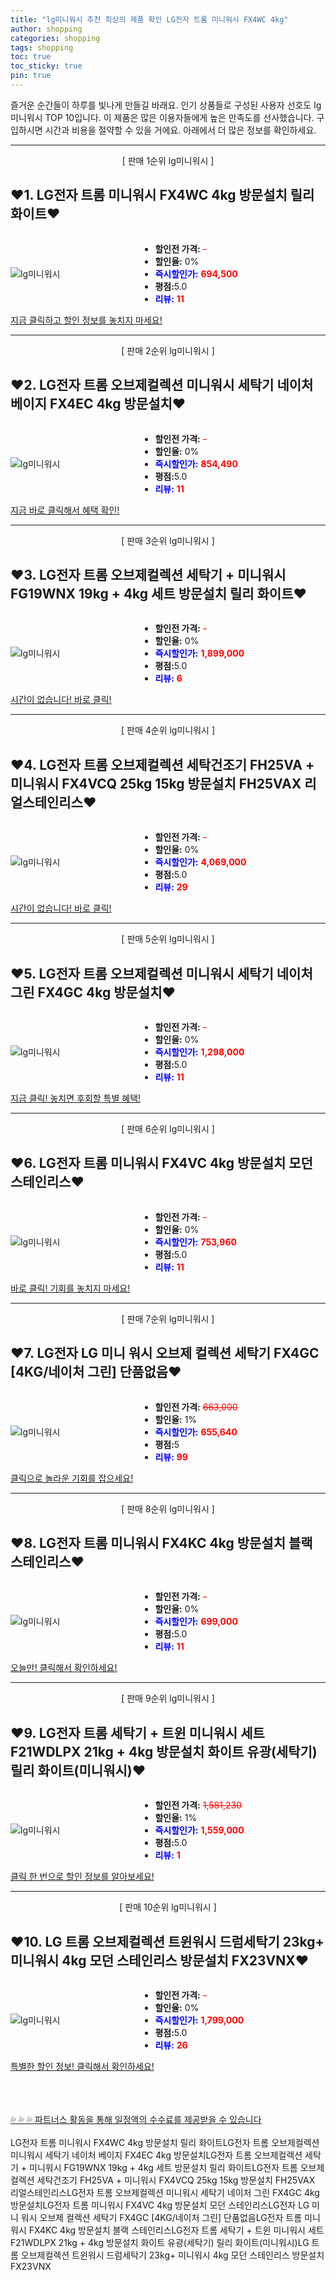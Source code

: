 ```yaml
---
title: "lg미니워시 추천 최상의 제품 확인 LG전자 트롬 미니워시 FX4WC 4kg"
author: shopping
categories: shopping
tags: shopping
toc: true
toc_sticky: true
pin: true
---
```

즐거운 순간들이 하루를 빛나게 만들길 바래요. 인기 상품들로 구성된 사용자 선호도 lg미니워시 TOP 10입니다. 이 제품은 많은 이용자들에게 높은 만족도를 선사했습니다. 구입하시면 시간과 비용을 절약할 수 있을 거에요. 아래에서 더 많은 정보를 확인하세요.

---
<p class="toplist" style="margin: 0 auto; display: block; width: fit-content;">[ 판매 1순위 lg미니워시 ]</p>

<h2><strong>❤️1. LG전자 트롬 미니워시 FX4WC 4kg 방문설치 릴리 화이트❤️</strong></h2>

<div style="display: flex; align-items: center;">
    <div style="flex: 0.4;">
        <img src="https://thumbnail6.coupangcdn.com/thumbnails/remote/230x230ex/image/vendor_inventory/e049/89f1d20943f5074cb0497702c215d19c1e76e938da016617611c26366a8c.jpg" alt="lg미니워시" style="max-width: 100%;">
    </div>
    <div style="flex: 0.6; margin-left: 10px;">
        <ul>
            <li><strong>할인전 가격:</strong> <del style="color: red;">-</del></li>
            <li><strong>할인율:</strong> 0%</li>
            <li><span style='color:blue'><strong>즉시할인가:</strong></span> <span style='color:red'><strong>694,500</strong></span></li>
            <li><strong>평점:</strong>5.0</li>
            <li><span style='color:blue'><strong>리뷰:</strong></span> <span style='color:red'><strong>11</strong></span></li>
        </ul>
    </div>
</div>
<div class="center">
    <a href="https://William4Davisa.github.io?lptag=AF9450613&subid=githubio&pageKey=7151402376&traceid=V0-153&itemId=17979936256&vendorItemId=87256088640" class="myButton">
        지금 클릭하고 할인 정보를 놓치지 마세요!
    </a>
</div>


---
<p class="toplist" style="margin: 0 auto; display: block; width: fit-content;">[ 판매 2순위 lg미니워시 ]</p>

<h2><strong>❤️2. LG전자 트롬 오브제컬렉션 미니워시 세탁기 네이처 베이지 FX4EC 4kg 방문설치❤️</strong></h2>

<div style="display: flex; align-items: center;">
    <div style="flex: 0.4;">
        <img src="https://thumbnail6.coupangcdn.com/thumbnails/remote/230x230ex/image/vendor_inventory/cda0/25b311252ee548fcf494dcdf2a3b09334bc221c3901d825792056d34f076.jpg" alt="lg미니워시" style="max-width: 100%;">
    </div>
    <div style="flex: 0.6; margin-left: 10px;">
        <ul>
            <li><strong>할인전 가격:</strong> <del style="color: red;">-</del></li>
            <li><strong>할인율:</strong> 0%</li>
            <li><span style='color:blue'><strong>즉시할인가:</strong></span> <span style='color:red'><strong>854,490</strong></span></li>
            <li><strong>평점:</strong>5.0</li>
            <li><span style='color:blue'><strong>리뷰:</strong></span> <span style='color:red'><strong>11</strong></span></li>
        </ul>
    </div>
</div>
<div class="center">
    <a href="https://William4Davisa.github.io?lptag=AF9450613&subid=githubio&pageKey=7151402376&traceid=V0-153&itemId=19737553302&vendorItemId=82890246033" class="myButton">
        지금 바로 클릭해서 혜택 확인!
    </a>
</div>


---
<p class="toplist" style="margin: 0 auto; display: block; width: fit-content;">[ 판매 3순위 lg미니워시 ]</p>

<h2><strong>❤️3. LG전자 트롬 오브제컬렉션 세탁기 + 미니워시 FG19WNX 19kg + 4kg 세트 방문설치 릴리 화이트❤️</strong></h2>

<div style="display: flex; align-items: center;">
    <div style="flex: 0.4;">
        <img src="https://thumbnail7.coupangcdn.com/thumbnails/remote/230x230ex/image/vendor_inventory/d043/dda704f4a1c9149561eaf8d4d588dc7c2048408d7fa1e9fbc354b57fe25a.jpg" alt="lg미니워시" style="max-width: 100%;">
    </div>
    <div style="flex: 0.6; margin-left: 10px;">
        <ul>
            <li><strong>할인전 가격:</strong> <del style="color: red;">-</del></li>
            <li><strong>할인율:</strong> 0%</li>
            <li><span style='color:blue'><strong>즉시할인가:</strong></span> <span style='color:red'><strong>1,899,000</strong></span></li>
            <li><strong>평점:</strong>5.0</li>
            <li><span style='color:blue'><strong>리뷰:</strong></span> <span style='color:red'><strong>6</strong></span></li>
        </ul>
    </div>
</div>
<div class="center">
    <a href="https://William4Davisa.github.io?lptag=AF9450613&subid=githubio&pageKey=7563447610&traceid=V0-153&itemId=19931246970&vendorItemId=88495768436" class="myButton">
        시간이 없습니다! 바로 클릭!
    </a>
</div>


---
<p class="toplist" style="margin: 0 auto; display: block; width: fit-content;">[ 판매 4순위 lg미니워시 ]</p>

<h2><strong>❤️4. LG전자 트롬 오브제컬렉션 세탁건조기 FH25VA + 미니워시 FX4VCQ 25kg 15kg 방문설치 FH25VAX 리얼스테인리스❤️</strong></h2>

<div style="display: flex; align-items: center;">
    <div style="flex: 0.4;">
        <img src="https://thumbnail7.coupangcdn.com/thumbnails/remote/230x230ex/image/vendor_inventory/d589/f002cb55921bebf6048d4818a72342ace32eba4ebb8608e5657bc12e7779.jpg" alt="lg미니워시" style="max-width: 100%;">
    </div>
    <div style="flex: 0.6; margin-left: 10px;">
        <ul>
            <li><strong>할인전 가격:</strong> <del style="color: red;">-</del></li>
            <li><strong>할인율:</strong> 0%</li>
            <li><span style='color:blue'><strong>즉시할인가:</strong></span> <span style='color:red'><strong>4,069,000</strong></span></li>
            <li><strong>평점:</strong>5.0</li>
            <li><span style='color:blue'><strong>리뷰:</strong></span> <span style='color:red'><strong>29</strong></span></li>
        </ul>
    </div>
</div>
<div class="center">
    <a href="https://William4Davisa.github.io?lptag=AF9450613&subid=githubio&pageKey=7951191171&traceid=V0-153&itemId=21946606258&vendorItemId=90045632146" class="myButton">
        시간이 없습니다! 바로 클릭!
    </a>
</div>


---
<p class="toplist" style="margin: 0 auto; display: block; width: fit-content;">[ 판매 5순위 lg미니워시 ]</p>

<h2><strong>❤️5. LG전자 트롬 오브제컬렉션 미니워시 세탁기 네이처 그린 FX4GC 4kg 방문설치❤️</strong></h2>

<div style="display: flex; align-items: center;">
    <div style="flex: 0.4;">
        <img src="https://thumbnail6.coupangcdn.com/thumbnails/remote/230x230ex/image/vendor_inventory/4949/68c522d1e165c1e9f929120ac3aeea37f3766db8d850209abe4fa229f7ed.jpg" alt="lg미니워시" style="max-width: 100%;">
    </div>
    <div style="flex: 0.6; margin-left: 10px;">
        <ul>
            <li><strong>할인전 가격:</strong> <del style="color: red;">-</del></li>
            <li><strong>할인율:</strong> 0%</li>
            <li><span style='color:blue'><strong>즉시할인가:</strong></span> <span style='color:red'><strong>1,298,000</strong></span></li>
            <li><strong>평점:</strong>5.0</li>
            <li><span style='color:blue'><strong>리뷰:</strong></span> <span style='color:red'><strong>11</strong></span></li>
        </ul>
    </div>
</div>
<div class="center">
    <a href="https://William4Davisa.github.io?lptag=AF9450613&subid=githubio&pageKey=7151402376&traceid=V0-153&itemId=19737553225&vendorItemId=81620197744" class="myButton">
        지금 클릭! 놓치면 후회할 특별 혜택!
    </a>
</div>


---
<p class="toplist" style="margin: 0 auto; display: block; width: fit-content;">[ 판매 6순위 lg미니워시 ]</p>

<h2><strong>❤️6. LG전자 트롬 미니워시 FX4VC 4kg 방문설치 모던 스테인리스❤️</strong></h2>

<div style="display: flex; align-items: center;">
    <div style="flex: 0.4;">
        <img src="https://thumbnail9.coupangcdn.com/thumbnails/remote/230x230ex/image/vendor_inventory/7ed4/d835b73a2fd90679e550bae3a7d899561bc21c2779fb3e3db0d66e3e4e44.jpg" alt="lg미니워시" style="max-width: 100%;">
    </div>
    <div style="flex: 0.6; margin-left: 10px;">
        <ul>
            <li><strong>할인전 가격:</strong> <del style="color: red;">-</del></li>
            <li><strong>할인율:</strong> 0%</li>
            <li><span style='color:blue'><strong>즉시할인가:</strong></span> <span style='color:red'><strong>753,960</strong></span></li>
            <li><strong>평점:</strong>5.0</li>
            <li><span style='color:blue'><strong>리뷰:</strong></span> <span style='color:red'><strong>11</strong></span></li>
        </ul>
    </div>
</div>
<div class="center">
    <a href="https://William4Davisa.github.io?lptag=AF9450613&subid=githubio&pageKey=7151402376&traceid=V0-153&itemId=17979937908&vendorItemId=82890244084" class="myButton">
        바로 클릭! 기회를 놓치지 마세요!
    </a>
</div>


---
<p class="toplist" style="margin: 0 auto; display: block; width: fit-content;">[ 판매 7순위 lg미니워시 ]</p>

<h2><strong>❤️7. LG전자 LG 미니 워시 오브제 컬렉션 세탁기 FX4GC [4KG/네이처 그린] 단품없음❤️</strong></h2>

<div style="display: flex; align-items: center;">
    <div style="flex: 0.4;">
        <img src="https://thumbnail10.coupangcdn.com/thumbnails/remote/230x230ex/image/vendor_inventory/f1fc/f37734a96c6b29308c6c7dfa005a4b7e9de0a9811941f6d3710d987beacb.jpg" alt="lg미니워시" style="max-width: 100%;">
    </div>
    <div style="flex: 0.6; margin-left: 10px;">
        <ul>
            <li><strong>할인전 가격:</strong> <del style="color: red;">663,000</del></li>
            <li><strong>할인율:</strong> 1%</li>
            <li><span style='color:blue'><strong>즉시할인가:</strong></span> <span style='color:red'><strong>655,640</strong></span></li>
            <li><strong>평점:</strong>5</li>
            <li><span style='color:blue'><strong>리뷰:</strong></span> <span style='color:red'><strong>99</strong></span></li>
        </ul>
    </div>
</div>
<div class="center">
    <a href="https://William4Davisa.github.io?lptag=AF9450613&subid=githubio&pageKey=8104153655&traceid=V0-153&itemId=22933277378&vendorItemId=89967630380" class="myButton">
        클릭으로 놀라운 기회를 잡으세요!
    </a>
</div>


---
<p class="toplist" style="margin: 0 auto; display: block; width: fit-content;">[ 판매 8순위 lg미니워시 ]</p>

<h2><strong>❤️8. LG전자 트롬 미니워시 FX4KC 4kg 방문설치 블랙 스테인리스❤️</strong></h2>

<div style="display: flex; align-items: center;">
    <div style="flex: 0.4;">
        <img src="https://thumbnail7.coupangcdn.com/thumbnails/remote/230x230ex/image/rs_quotation_api/uggzvkrv/15ab28a9c5f5411280658124ac410561.jpg" alt="lg미니워시" style="max-width: 100%;">
    </div>
    <div style="flex: 0.6; margin-left: 10px;">
        <ul>
            <li><strong>할인전 가격:</strong> <del style="color: red;">-</del></li>
            <li><strong>할인율:</strong> 0%</li>
            <li><span style='color:blue'><strong>즉시할인가:</strong></span> <span style='color:red'><strong>699,000</strong></span></li>
            <li><strong>평점:</strong>5.0</li>
            <li><span style='color:blue'><strong>리뷰:</strong></span> <span style='color:red'><strong>11</strong></span></li>
        </ul>
    </div>
</div>
<div class="center">
    <a href="https://William4Davisa.github.io?lptag=AF9450613&subid=githubio&pageKey=7151402376&traceid=V0-153&itemId=17979949446&vendorItemId=85136814540" class="myButton">
        오늘만! 클릭해서 확인하세요!
    </a>
</div>


---
<p class="toplist" style="margin: 0 auto; display: block; width: fit-content;">[ 판매 9순위 lg미니워시 ]</p>

<h2><strong>❤️9. LG전자 트롬 세탁기 + 트윈 미니워시 세트 F21WDLPX 21kg + 4kg 방문설치 화이트 유광(세탁기)  릴리 화이트(미니워시)❤️</strong></h2>

<div style="display: flex; align-items: center;">
    <div style="flex: 0.4;">
        <img src="https://thumbnail7.coupangcdn.com/thumbnails/remote/230x230ex/image/retail/images/2024/03/26/17/2/ef40124f-d257-476a-91e8-5bf7ab1979ef.jpg" alt="lg미니워시" style="max-width: 100%;">
    </div>
    <div style="flex: 0.6; margin-left: 10px;">
        <ul>
            <li><strong>할인전 가격:</strong> <del style="color: red;">1,581,230</del></li>
            <li><strong>할인율:</strong> 1%</li>
            <li><span style='color:blue'><strong>즉시할인가:</strong></span> <span style='color:red'><strong>1,559,000</strong></span></li>
            <li><strong>평점:</strong>5.0</li>
            <li><span style='color:blue'><strong>리뷰:</strong></span> <span style='color:red'><strong>1</strong></span></li>
        </ul>
    </div>
</div>
<div class="center">
    <a href="https://William4Davisa.github.io?lptag=AF9450613&subid=githubio&pageKey=7987346233&traceid=V0-153&itemId=22189529406&vendorItemId=89235751059" class="myButton">
        클릭 한 번으로 할인 정보를 알아보세요!
    </a>
</div>


---
<p class="toplist" style="margin: 0 auto; display: block; width: fit-content;">[ 판매 10순위 lg미니워시 ]</p>

<h2><strong>❤️10. LG 트롬 오브제컬렉션 트윈워시 드럼세탁기 23kg+ 미니워시 4kg 모던 스테인리스 방문설치 FX23VNX❤️</strong></h2>

<div style="display: flex; align-items: center;">
    <div style="flex: 0.4;">
        <img src="https://thumbnail6.coupangcdn.com/thumbnails/remote/230x230ex/image/retail/images/2022/12/21/16/5/458df946-3252-4b74-ae4e-cdc1fac02714.png" alt="lg미니워시" style="max-width: 100%;">
    </div>
    <div style="flex: 0.6; margin-left: 10px;">
        <ul>
            <li><strong>할인전 가격:</strong> <del style="color: red;">-</del></li>
            <li><strong>할인율:</strong> 0%</li>
            <li><span style='color:blue'><strong>즉시할인가:</strong></span> <span style='color:red'><strong>1,799,000</strong></span></li>
            <li><strong>평점:</strong>5.0</li>
            <li><span style='color:blue'><strong>리뷰:</strong></span> <span style='color:red'><strong>26</strong></span></li>
        </ul>
    </div>
</div>
<div class="center">
    <a href="https://William4Davisa.github.io?lptag=AF9450613&subid=githubio&pageKey=7012519436&traceid=V0-153&itemId=17238453412&vendorItemId=84410058299" class="myButton">
        특별한 할인 정보! 클릭해서 확인하세요!
    </a>
</div>

<br><br><br>[💦 💦 💦 파트너스 활동을 통해 일정액의 수수료를 제공받을 수 있습니다](https://link.coupang.com/a/bcpT2c)<br><br>LG전자 트롬 미니워시 FX4WC 4kg 방문설치 릴리 화이트LG전자 트롬 오브제컬렉션 미니워시 세탁기 네이처 베이지 FX4EC 4kg 방문설치LG전자 트롬 오브제컬렉션 세탁기 + 미니워시 FG19WNX 19kg + 4kg 세트 방문설치 릴리 화이트LG전자 트롬 오브제컬렉션 세탁건조기 FH25VA + 미니워시 FX4VCQ 25kg 15kg 방문설치 FH25VAX 리얼스테인리스LG전자 트롬 오브제컬렉션 미니워시 세탁기 네이처 그린 FX4GC 4kg 방문설치LG전자 트롬 미니워시 FX4VC 4kg 방문설치 모던 스테인리스LG전자 LG 미니 워시 오브제 컬렉션 세탁기 FX4GC [4KG/네이처 그린] 단품없음LG전자 트롬 미니워시 FX4KC 4kg 방문설치 블랙 스테인리스LG전자 트롬 세탁기 + 트윈 미니워시 세트 F21WDLPX 21kg + 4kg 방문설치 화이트 유광(세탁기)  릴리 화이트(미니워시)LG 트롬 오브제컬렉션 트윈워시 드럼세탁기 23kg+ 미니워시 4kg 모던 스테인리스 방문설치 FX23VNX